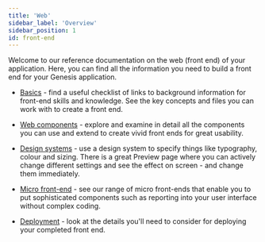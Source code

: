 ```yaml
---
title: 'Web'
sidebar_label: 'Overview'
sidebar_position: 1
id: front-end
---
```


Welcome to our reference documentation on the web (front end) of your application. Here, you can find all the information you need to build a front end for your Genesis application.

- [Basics](../../web/basics/prerequisites/) - find a useful checklist of links to background information for front-end skills and knowledge. See the key concepts and files you can work with to create a front end.

- [Web components](../../web/web-components/form/button/) - explore and examine in detail all the components you can use and extend to create vivid front ends for great usability.

- [Design systems](../../web/design-systems/introduction/) - use a design system to specify things like typography, colour and sizing. There is a great Preview page where you can actively change different settings and see the effect on screen - and change them immediately.

- [Micro front-end](../../web/micro-front-ends/introduction/) - see our range of micro front-ends that enable you to put sophisticated components such as reporting into your user interface without complex coding.

- [Deployment](../../web/deploying/introduction/) - look at the details you'll need to consider for deploying your completed front end.